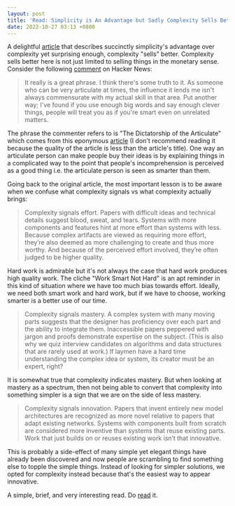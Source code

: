 ```yaml
---
layout: post
title: 'Read: Simplicity is An Advantage but Sadly Complexity Sells Better'
date: 2022-10-27 03:13 +0800
---
```


A delightful [article](https://eugeneyan.com/writing/simplicity/) that describes succinctly simplicity's advantage over complexity yet surprising enough, complexity "sells" better. Complexity sells better here is not just limited to selling things in the monetary sense. Consider the following [comment](https://news.ycombinator.com/item?id=32671328) on Hacker News:

> It really is a great phrase. I think there's some truth to it. As someone who can be very articulate at times, the influence it lends me isn't always commensurate with my actual skill in that area. Put another way; I've found if you use enough big words and say enough clever things, people will treat you as if you're smart even on unrelated matters.

The phrase the commenter refers to is "The Dictatorship of the Articulate" which comes from this eponymous [article](https://flocrivello.com/the-dictatorship-of-the-articulate/) (I don't recommend reading it because the quality of the article is less than the article's title). One way an articulate person can make people buy their ideas is by explaining things in a complicated way to the point that people's incomprehension is perceived as a good thing i.e. the articulate person is seen as smarter than them.

Going back to the original article, the most important lesson is to be aware when we confuse what complexity signals vs what complexity actually brings:

> Complexity signals effort. Papers with difficult ideas and technical details suggest blood, sweat, and tears. Systems with more components and features hint at more effort than systems with less. Because complex artifacts are viewed as requiring more effort, they’re also deemed as more challenging to create and thus more worthy. And because of the perceived effort involved, they’re often judged to be higher quality.

Hard work is admirable but it's not always the case that hard work produces high quality work. The cliche "Work Smart Not Hard" is an apt reminder in this kind of situation where we have too much bias towards effort. Ideally, we need both smart work and hard work, but if we have to choose, working smarter is a better use of our time.

> Complexity signals mastery. A complex system with many moving parts suggests that the designer has proficiency over each part and the ability to integrate them. Inaccessible papers peppered with jargon and proofs demonstrate expertise on the subject. (This is also why we quiz interview candidates on algorithms and data structures that are rarely used at work.) If laymen have a hard time understanding the complex idea or system, its creator must be an expert, right?

It is somewhat true that complexity indicates mastery. But when looking at mastery as a spectrum, then not being able to convert that complexity into something simpler is a sign that we are on the side of less mastery. 

> Complexity signals innovation. Papers that invent entirely new model architectures are recognized as more novel relative to papers that adapt existing networks. Systems with components built from scratch are considered more inventive than systems that reuse existing parts. Work that just builds on or reuses existing work isn’t that innovative.

This is probably a side-effect of many simple yet elegant things have already been discovered and now people are scrambling to find something else to topple the simple things. Instead of looking for simpler solutions, we opted for complexity instead because that's the easiest way to appear innovative.

A simple, brief, and very interesting read. Do [read](https://eugeneyan.com/writing/simplicity/) it.

